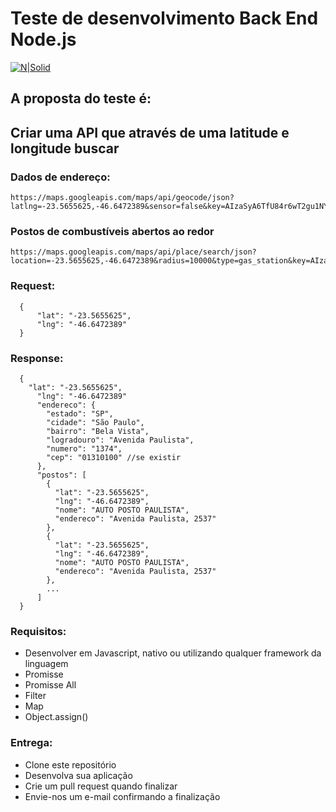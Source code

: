 # Teste de desenvolvimento Back End Node.js

[![N|Solid](https://pixter.com.br/wp-content/uploads/2018/06/logo-black.png)](http://pixter.com.br)

## A proposta do teste é:
## Criar uma API que através de uma latitude e longitude buscar
### Dados de endereço:
```
https://maps.googleapis.com/maps/api/geocode/json?latlng=-23.5655625,-46.6472389&sensor=false&key=AIzaSyA6TfU84r6wT2gu1NYAOCN7JkO342K21So
```

### Postos de combustíveis abertos ao redor
```
https://maps.googleapis.com/maps/api/place/search/json?location=-23.5655625,-46.6472389&radius=10000&type=gas_station&key=AIzaSyA6TfU84r6wT2gu1NYAOCN7JkO342K21So
```

### Request:
```
  {
      "lat": "-23.5655625",
      "lng": "-46.6472389"
  }
```

### Response:
```
  {
    "lat": "-23.5655625",
      "lng": "-46.6472389"
      "endereco": {
        "estado": "SP",
        "cidade": "São Paulo",
        "bairro": "Bela Vista",
        "logradouro": "Avenida Paulista",
        "numero": "1374",
        "cep": "01310100" //se existir
      },
      "postos": [
        {
          "lat": "-23.5655625",
          "lng": "-46.6472389",
          "nome": "AUTO POSTO PAULISTA",
          "endereco": "Avenida Paulista, 2537"
        },
        {
          "lat": "-23.5655625",
          "lng": "-46.6472389",
          "nome": "AUTO POSTO PAULISTA",
          "endereco": "Avenida Paulista, 2537"
        },
        ...
      ]
  }
```


### Requisitos:

  - Desenvolver em Javascript, nativo ou utilizando qualquer framework da linguagem
  - Promisse
  - Promisse All
  - Filter
  - Map
  - Object.assign()

### Entrega:

  - Clone este repositório
  - Desenvolva sua aplicação
  - Crie um pull request quando finalizar
  - Envie-nos um e-mail confirmando a finalização